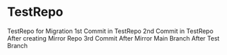 # TestRepo
TestRepo for Migration
1st Commit in TestRepo
2nd Commit in TestRepo After creating Mirror Repo
3rd Commit After Mirror
Main Branch After Test Branch

